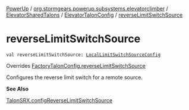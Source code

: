 [PowerUp](../../../index.md) / [org.stormgears.powerup.subsystems.elevatorclimber](../../index.md) / [ElevatorSharedTalons](../index.md) / [ElevatorTalonConfig](index.md) / [reverseLimitSwitchSource](./reverse-limit-switch-source.md)

# reverseLimitSwitchSource

`val reverseLimitSwitchSource: `[`LocalLimitSwitchSourceConfig`](../../../org.stormgears.utils.talons/-local-limit-switch-source-config/index.md)

Overrides [FactoryTalonConfig.reverseLimitSwitchSource](../../../org.stormgears.utils.talons/-factory-talon-config/reverse-limit-switch-source.md)

Configures the reverse limit switch for a remote source.

**See Also**

[TalonSRX.configReverseLimitSwitchSource](#)


